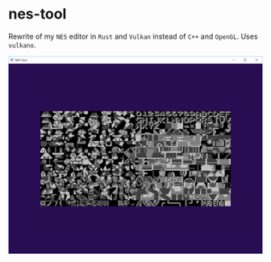 # nes-tool
Rewrite of my `NES` editor in `Rust` and `Vulkan` instead of `C++` and `OpenGL`.
Uses `vulkano`.

![Screenshot of the current progress](screenshot.png)